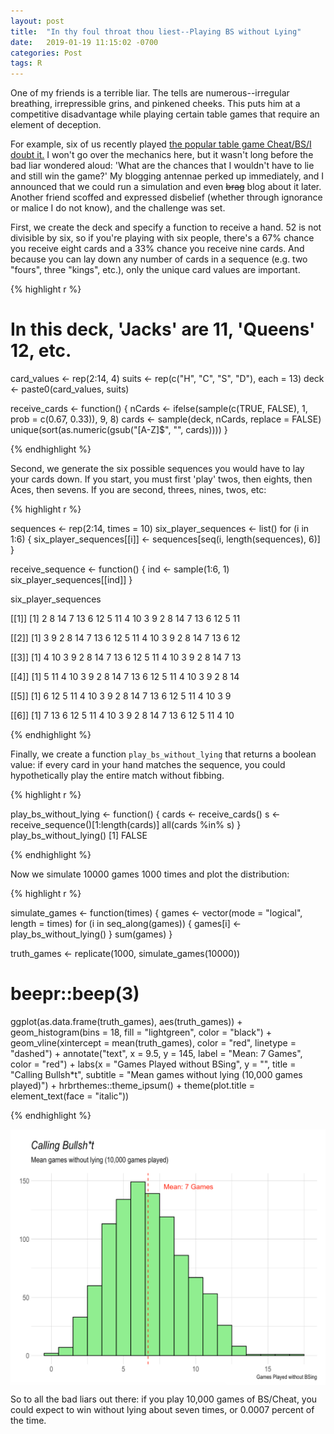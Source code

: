 ```yaml
---
layout: post
title:  "In thy foul throat thou liest--Playing BS without Lying"
date:   2019-01-19 11:15:02 -0700
categories: Post
tags: R
---
```


One of my friends is a terrible liar. The tells are numerous--irregular breathing,
irrepressible grins, and pinkened cheeks. This puts him at a competitive disadvantage while
playing certain table games that require an element of deception. 

For example, six of us recently played [the popular table game Cheat/BS/I doubt it.](https://www.pagat.com/beating/cheat.html)
I won't go over the mechanics here, but it wasn't long before the bad liar wondered aloud: 'What are the chances that I wouldn't have to lie and still win the game?' My blogging antennae perked up immediately, and I announced that we could run a simulation and even ~~brag~~ blog about it later. Another friend scoffed and expressed disbelief (whether through ignorance or malice I do not know), and the challenge was set. 

<!--more-->

First, we create the deck and specify a function to receive a hand. 52 is not divisible by six, so if you're playing with six people, there's a 67% chance you receive eight cards and a 33% chance you receive nine cards. And because you can lay down any number of cards in a sequence (e.g. two "fours", three "kings", etc.), only the unique card values are important.

{% highlight r %}

# In this deck, 'Jacks' are 11, 'Queens' 12, etc.
card_values <- rep(2:14, 4) 
suits <- rep(c("H", "C", "S", "D"), each = 13)
deck <- paste0(card_values, suits)

receive_cards <- function() {
  nCards <- ifelse(sample(c(TRUE, FALSE), 1, prob = c(0.67, 0.33)), 9, 8)
  cards <- sample(deck, nCards, replace = FALSE)
  unique(sort(as.numeric(gsub("[A-Z]$", "", cards))))
}

{% endhighlight %}

Second, we generate the six possible sequences you would have to lay your cards down. If you start, you must first 'play' twos, then eights, then Aces, then sevens. If you are second, threes, nines, twos, etc:

{% highlight r %}

sequences <- rep(2:14, times = 10)
six_player_sequences <- list()
for (i in 1:6) {
  six_player_sequences[[i]] <- sequences[seq(i, length(sequences), 6)]
}

receive_sequence <- function() {
  ind <- sample(1:6, 1)
  six_player_sequences[[ind]]
}

six_player_sequences

[[1]]
 [1]  2  8 14  7 13  6 12  5 11  4 10  3  9  2  8 14  7 13  6 12  5 11

[[2]]
 [1]  3  9  2  8 14  7 13  6 12  5 11  4 10  3  9  2  8 14  7 13  6 12

[[3]]
 [1]  4 10  3  9  2  8 14  7 13  6 12  5 11  4 10  3  9  2  8 14  7 13

[[4]]
 [1]  5 11  4 10  3  9  2  8 14  7 13  6 12  5 11  4 10  3  9  2  8 14

[[5]]
 [1]  6 12  5 11  4 10  3  9  2  8 14  7 13  6 12  5 11  4 10  3  9

[[6]]
 [1]  7 13  6 12  5 11  4 10  3  9  2  8 14  7 13  6 12  5 11  4 10

{% endhighlight %}

Finally, we create a function `play_bs_without_lying` that returns a boolean value: if every
card in your hand matches the sequence, you could hypothetically play the entire match without fibbing. 

{% highlight r %}

play_bs_without_lying <- function() {
  cards <- receive_cards()
  s <- receive_sequence()[1:length(cards)]
  all(cards %in% s)
}
play_bs_without_lying()
[1] FALSE

{% endhighlight %}

Now we simulate 10000 games 1000 times and plot the distribution:

{% highlight r %}

simulate_games <- function(times) {
  games <- vector(mode = "logical", length = times)
  for (i in seq_along(games)) {
    games[i] <- play_bs_without_lying()
  }
  sum(games)
}

truth_games <- replicate(1000, simulate_games(10000))
# beepr::beep(3)

ggplot(as.data.frame(truth_games), aes(truth_games)) + 
  geom_histogram(bins = 18, fill = "lightgreen", color = "black") +
  geom_vline(xintercept = mean(truth_games), color = "red", linetype = "dashed") +
  annotate("text", x = 9.5, y = 145, label = "Mean: 7 Games", color = "red") +
  labs(x = "Games Played without BSing",
       y = "",
       title = "Calling Bullsh*t",
       subtitle = "Mean games without lying (10,000 games played)") +
  hrbrthemes::theme_ipsum() +
  theme(plot.title = element_text(face = "italic")) 

{% endhighlight %}

<img src="/img/blog/bs-dist.png" alt="bs-dist" align="center"/> 

So to all the bad liars out there: if you play 10,000 games of BS/Cheat, you could expect to win without lying about seven times, or 0.0007 percent of the time. 







